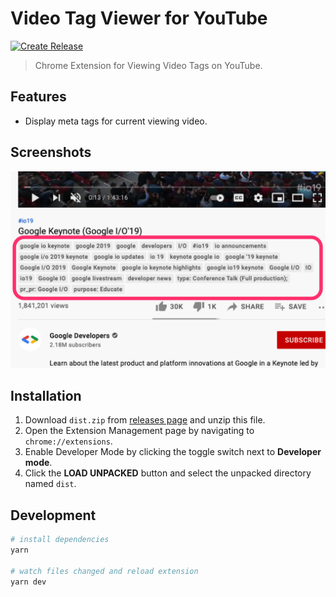 # Video Tag Viewer for YouTube

[![Create Release](https://github.com/fiahfy/youtube-video-tag-viewer/actions/workflows/create-release.yml/badge.svg)](https://github.com/fiahfy/youtube-video-tag-viewer/actions/workflows/create-release.yml)

> Chrome Extension for Viewing Video Tags on YouTube.

## Features

- Display meta tags for current viewing video.

## Screenshots

![screenshot](.github/img/screenshot.png)

## Installation

1. Download `dist.zip` from [releases page](https://github.com/fiahfy/youtube-video-tag-viewer/releases) and unzip this file.
2. Open the Extension Management page by navigating to `chrome://extensions`.
3. Enable Developer Mode by clicking the toggle switch next to **Developer mode**.
4. Click the **LOAD UNPACKED** button and select the unpacked directory named `dist`.

## Development

```bash
# install dependencies
yarn

# watch files changed and reload extension
yarn dev
```
